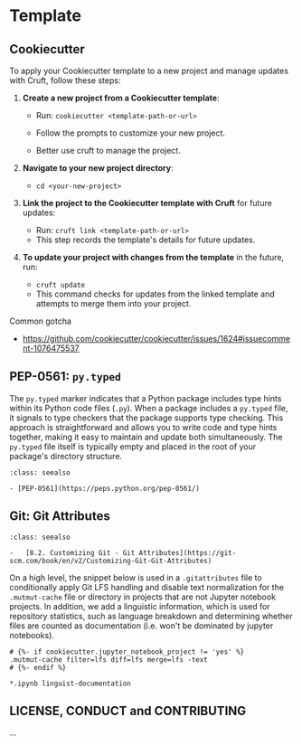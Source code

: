 # Template

## Cookiecutter

To apply your Cookiecutter template to a new project and manage updates with
Cruft, follow these steps:

1. **Create a new project from a Cookiecutter template**:

    - Run: `cookiecutter <template-path-or-url>`
    - Follow the prompts to customize your new project.

    - Better use cruft to manage the project.

2. **Navigate to your new project directory**:

    - `cd <your-new-project>`

3. **Link the project to the Cookiecutter template with Cruft** for future
   updates:

    - Run: `cruft link <template-path-or-url>`
    - This step records the template's details for future updates.

4. **To update your project with changes from the template** in the future, run:
    - `cruft update`
    - This command checks for updates from the linked template and attempts to
      merge them into your project.

Common gotcha

-   https://github.com/cookiecutter/cookiecutter/issues/1624#issuecomment-1076475537

## PEP-0561: `py.typed`

The `py.typed` marker indicates that a Python package includes type hints within
its Python code files (`.py`). When a package includes a `py.typed` file, it
signals to type checkers that the package supports type checking. This approach
is straightforward and allows you to write code and type hints together, making
it easy to maintain and update both simultaneously. The `py.typed` file itself
is typically empty and placed in the root of your package's directory structure.

```{admonition} References
:class: seealso

- [PEP-0561](https://peps.python.org/pep-0561/)
```

## Git: Git Attributes

```{admonition} References
:class: seealso

-   [8.2. Customizing Git - Git Attributes](https://git-scm.com/book/en/v2/Customizing-Git-Git-Attributes)
```

On a high level, the snippet below is used in a `.gitattributes` file to
conditionally apply Git LFS handling and disable text normalization for the
`.mutmut-cache` file or directory in projects that are not Jupyter notebook
projects. In addition, we add a linguistic information, which is used for
repository statistics, such as language breakdown and determining whether files
are counted as documentation (i.e. won't be dominated by jupyter notebooks).

```text
# {%- if cookiecutter.jupyter_notebook_project != 'yes' %}
.mutmut-cache filter=lfs diff=lfs merge=lfs -text
# {%- endif %}

*.ipynb linguist-documentation
```

## LICENSE, CONDUCT and CONTRIBUTING

...
